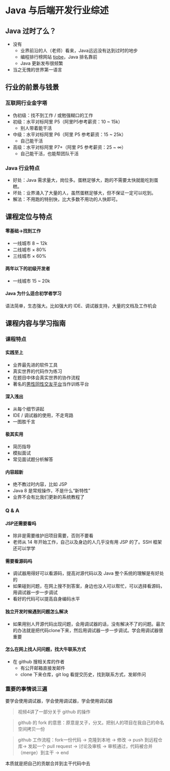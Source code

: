 # Java 与后端开发行业综述

## Java 过时了么？

- 没有
  - 业界前沿的人（老师）看来，Java远远没有达到过时的地步
  - 编程排行榜网站 [tiobe](www.tiobe.com)，Java 排名靠前
  - Java 更新发布很频繁
- 当之无愧的世界第一语言

## 行业的前景与钱景

### 互联网行业金字塔

- 伪初级：找不到工作 / 或勉强糊口的工作
- 初级：水平对标阿里 P5（阿里P5参考薪资：10 ~ 15k）
  - 别人带着能干活
- 中级：水平对标阿里 P6（阿里 P5 参考薪资：15 ~ 25k）
  - 自己能干活
- 高级：水平对标阿里 P7+（阿里 P5 参考薪资：25 ~ $\infty$）
  - 自己能干活，也能帮团队干活

### Java 行业特点

- 好处：Java 需求量大，岗位多。蛋糕足够大，跑的不需要太快就能吃到蛋糕。
- 坏处：业界涌入了大量的人，虽然蛋糕足够大，但不保证一定可以吃到。
- 解法：不用跑的特别快，比大多数不用功的人快即可。

## 课程定位与特点

#### 零基础->找到工作

- 一线城市 8 ~ 12k
- 二线城市 × 80%
- 三线城市 × 60%

#### 两年以下的初级开发者

- 一线城市  15 ~ 20k

#### Java 为什么适合初学者学习

语法简单，生态强大。比如强大的 IDE、调试器支持，大量的文档及工作机会

## 课程内容与学习指南

### 课程特点

#### 实践至上

- 业界最先进的软件工具
- 真实世界的代码作为练习
- 在题目中体会真实世界的协作流程
- 著名的[男性同性交友平台](<https://github.com/>)当作训练平台

#### 深入浅出

- 从每个细节讲起
- IDE / 调试器的使用，不走弯路
- 一图胜千言

#### 极其实用

- 简历指导
- 模拟面试
- 常见面试题分析解答

#### 内容超新

- 绝不教过时内容，比如 JSP
- Java 8 是常规操作，不是什么“新特性”
- 业界不会有比我们更新的系统教程了

### Q & A

#### JSP还需要看吗

- 除非是需要维护旧项目需要，否则不要看
- 老师从 14 年开始工作，自己以及身边的人几乎没有用 JSP 的了。SSH 框架还可以学学

#### 需要看源码吗

- 调试器用得好可以看源码，提高对源代码以及 Java 整个系统的理解是有好处的
- 如果碰到问题，在网上搜不到答案，身边也没人可以帮忙，可以选择看源码，用调试器一步一步调试
- 看好的代码可以提高自身编码水平

#### 独立开发时候遇到问题怎么解决

- 如果用别人开源代码出现问题，会用调试器的话，没有解决不了的问题。最次的办法就是把代码clone下来，然后用调试器一步一步调试。学会用调试器很重要

#### 怎么在网上找人问问题，找大牛联系方式

- 在 github 搜相关库的作者
  - 有公开邮箱直接发邮件
  - clone 下来仓库，git log 看提交历史，找到联系方式，发邮件问

### 重要的事情说三遍

要学会使用调试器，学会使用调试器，学会使用调试器



>视频4讲了一部分关于 github 的操作

> github 的 fork 的意思：原意是叉子，分叉。把别人的项目在我自己的命名空间拷贝一份

> github 工作流程：fork一份代码 -> 克隆到本地 -> 修改 -> push 到远程仓库-> 发起一个 pull request -> 讨论及审核 -> 审核通过，代码被合并（merge）到主干 -> end

本质就是把自己的贡献合并到主干代码中去